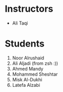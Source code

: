 # Instructors
* Ali Taqi

# Students
1. Noor Alrushaid
2. Ali Aljadi (from zsh :))
3. Ahmed Mandy
4. Mohammed Sheshtar
5. Misk Al-Dukhi
6. Latefa Alzabi
